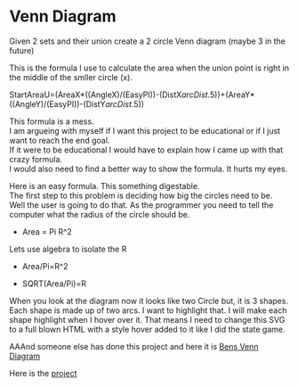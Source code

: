 
# Venn Diagram

Given 2 sets and their union create a 2 circle Venn diagram (maybe 3 in the future)

This is the formula I use to calculate the area when the union point is right in the middle of the smller circle (x).

StartAreaU=(AreaX*((AngleX)/(EasyPI))-(DistX*arcDist*.5))+(AreaY*((AngleY)/(EasyPI))-(DistY*arcDist*.5))

This formula is a mess.  
I am argueing with myself if I want this project to be educational or if I just want to reach the end goal.  
If it were to be educational I would have to explain how I came up with that crazy formula.  
I would also need to find a better way to show the formula.  It hurts my eyes.

Here is an easy formula. This something digestable.  
The first step to this problem is deciding how big the circles need to be.  
Well the user is going to do that.
As the programmer you need to tell the computer what the radius of the circle should be.

* Area = Pi R^2

Lets use algebra to isolate the R

* Area/Pi=R^2

* SQRT(Area/Pi)=R


When you look at the diagram now it looks like two Circle but, it is 3 shapes.
Each shape is made up of two arcs.  I want to highlight that.
I will make each shape highlight when I hover over it.  That means I need to change this SVG to 
a full blown HTML with a style hover added to it like I did the state game.

AAAnd someone else has done this project and here it is [Bens Venn Diagram](https://github.com/benfred/venn.js/blob/master/README.md)

Here is the [project](https://theowlseye.github.io/VennDiagram/VennDiagram.html)
